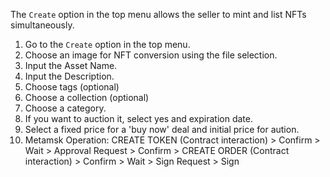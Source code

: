 The `Create` option in the top menu allows the seller to mint and list NFTs simultaneously.

1. Go to the `Create` option in the top menu.
2. Choose an image for NFT conversion using the file selection.
3. Input the Asset Name.
4. Input the Description.
5. Choose tags (optional)
6. Choose a collection (optional)
7. Choose a category.
8. If you want to auction it, select yes and expiration date.
9. Select a fixed price for a 'buy now' deal and initial price for aution.
10. Metamsk Operation: CREATE TOKEN (Contract interaction) > Confirm > Wait > Approval Request > Confirm > CREATE ORDER (Contract interaction) > Confirm > Wait > Sign Request > Sign
